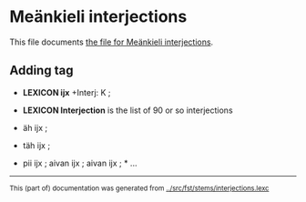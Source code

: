 # Meänkieli interjections

This file documents [the file for Meänkieli interjections](https://github.com/giellalt/lang-fit/blob/main/src/fst/stems/interjections.lexc).

## Adding tag

 * **LEXICON ijx** 
 +Interj: K ;

 * **LEXICON Interjection** is the list of 90 or so interjections
 * äh ijx ; 
 * täh ijx ; 
 * pii ijx ; 
aivan ijx ; aivan ijx ;     * ...
* * *
<small>This (part of) documentation was generated from [../src/fst/stems/interjections.lexc](http://github.com/giellalt/lang-fit/blob/main/../src/fst/stems/interjections.lexc)</small>